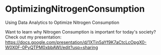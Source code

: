 # OptimizingNitrogenConsumption
Using Data Analytics to Optimize Nitrogen Consumption

Want to learn why Nitrogen Consumption is important for today's society? Check out my presentation: https://docs.google.com/presentation/d/1XTin5aYf9K7aCtcLcOpgX0-W0X0F-0PyQTPM0xbbAWI/edit?usp=sharing

